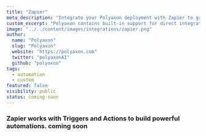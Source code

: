 ```yaml
---
title: "Zapier"
meta_description: "Integrate your Polyaxon deployment with Zapier to gain full access to over 1,000+ integrations.."
custom_excerpt: "Polyaxon contains built-in support for direct integration with over 1,000+ apps and services using the [Zapier](https://zapier.com) automation service."
image: "../../content/images/integrations/zapier.png"
author:
  name: "Polyaxon"
  slug: "Polyaxon"
  website: "https://polyaxon.com"
  twitter: "polyaxonAI"
  github: "polyaxon"
tags: 
  - automation
  - custom
featured: false
visibility: public
status: coming-soon
---
```


### Zapier works with Triggers and Actions to build powerful automations. **coming soon**
